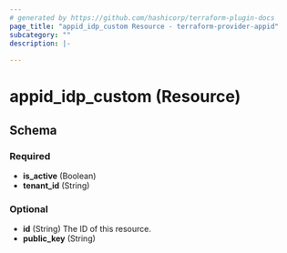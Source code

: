 ```yaml
---
# generated by https://github.com/hashicorp/terraform-plugin-docs
page_title: "appid_idp_custom Resource - terraform-provider-appid"
subcategory: ""
description: |-
  
---
```


# appid_idp_custom (Resource)





<!-- schema generated by tfplugindocs -->
## Schema

### Required

- **is_active** (Boolean)
- **tenant_id** (String)

### Optional

- **id** (String) The ID of this resource.
- **public_key** (String)


